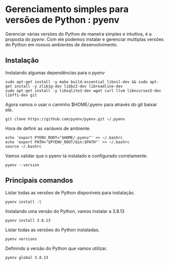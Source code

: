 # Gerenciamento simples para versões de Python : pyenv

Gerenciar várias versões do Python de maneira simples e intuitiva, é a proposta do *pyenv*. Com ele podemos instalar e gerenciar multiplas versões do Python em nossos ambientes de desenvolvimento.

## Instalação

Instalando algumas dependências para o *pyenv*

```
sudo apt-get install -y make build-essential libssl-dev && sudo apt-get install -y zlib1g-dev libbz2-dev libreadline-dev
sudo apt-get install -y libsqlite3-dev wget curl llvm libncurses5-dev libffi-dev git
```
Agora vamos o usar o caminho $HOME/.pyenv para através do git baixar ele.

```
git clone https://github.com/pyenv/pyenv.git ~/.pyenv
```

Hora de definir as variáveis de ambiente.

```
echo 'export PYENV_ROOT="$HOME/.pyenv"' >> ~/.bashrc
echo 'export PATH="$PYENV_ROOT/bin:$PATH"' >> ~/.bashrc
source ~/.bashrc
```

Vamos validar que o pyenv tá instalado e configurado corretamente.

```
pyenv --version
```

## Principais comandos

Listar todas as versões de Python disponíveis para instalação.

```
pyenv install -l
```

Instalando uma versão do Python, vamos instalar a 3.8.13

```
pyenv install 3.8.13
```

Listar todas as versões do Python instaladas.

```
pyenv versions
```

Definindo a versão do Python que vamos utilizar.

```
pyenv global 3.8.13
```







